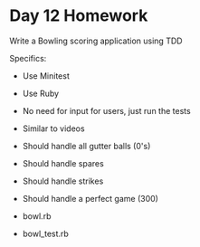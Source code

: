 Day 12 Homework
===============================


Write a Bowling scoring application using TDD

Specifics:

* Use Minitest
* Use Ruby
* No need for input for users, just run the tests
* Similar to videos

* Should handle all gutter balls (0's)
* Should handle spares
* Should handle strikes
* Should handle a perfect game (300)


* bowl.rb
* bowl_test.rb
